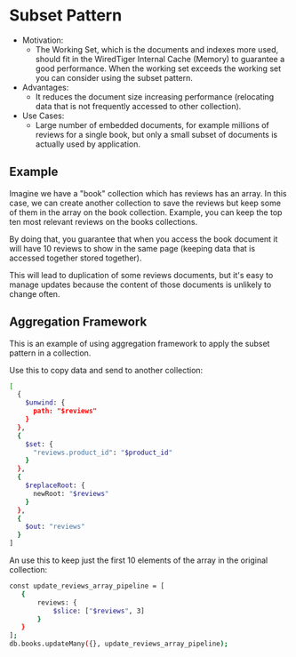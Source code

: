 # Subset Pattern
- Motivation:
    - The Working Set, which is the documents and indexes more used, should fit in the WiredTiger Internal Cache (Memory) to guarantee a good performance. When the working set exceeds the working set you can consider using the subset pattern.
- Advantages:
    - It reduces the document size increasing performance (relocating data that is not frequently accessed to other collection).
- Use Cases:
    - Large number of embedded documents, for example millions of reviews for a single book, but only a small subset of documents is actually used by application.

## Example
Imagine we have a "book" collection which has reviews has an array. In this case, we can create another collection to save the reviews but keep some of them in the array on the book collection. Example, you can keep the top ten most relevant reviews on the books collections.

By doing that, you guarantee that when you access the book document it will have 10 reviews to show in the same page (keeping data that is accessed together stored together).

This will lead to duplication of some reviews documents, but it's easy to manage updates because the content of those documents is unlikely to change often.

## Aggregation Framework
This is an example of using aggregation framework to apply the subset pattern in a collection.

Use this to copy data and send to another collection:
```sh
[
  {
    $unwind: {
      path: "$reviews"
    }
  },
  {
    $set: {
      "reviews.product_id": "$product_id"
    }
  },
  {
    $replaceRoot: {
      newRoot: "$reviews"
    }
  },
  {
    $out: "reviews"
  }
]
```

An use this to keep just the first 10 elements of the array in the original collection:
```sh
const update_reviews_array_pipeline = [
   {
       reviews: {
           $slice: ["$reviews", 3]
       }
   }
];
db.books.updateMany({}, update_reviews_array_pipeline);
```
